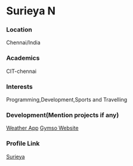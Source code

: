 # Surieya N

### Location

Chennai/India

### Academics

CIT-chennai

### Interests

Programming,Development,Sports and Travelling

### Development(Mention projects if any)

[Weather App](https://surieya.github.io/WeatherApp/)
[Gymso Website](https://surieya.github.io/GymWebsite/)

### Profile Link

[Surieya](https://github.com/Surieya)
